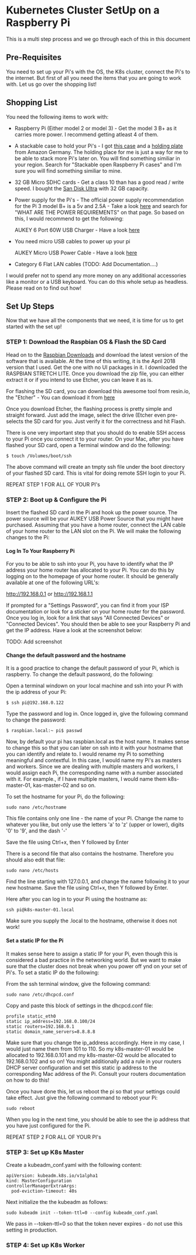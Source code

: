 # Kubernetes Cluster SetUp on a Raspberry Pi 

This is a multi step process and we go through each of this in this document

## Pre-Requisites

You need to set up your Pi's with the OS, the K8s cluster, connect the Pi's to the internet. But first of all you need the items that you are going to work with. Let us go over the shopping list!

## Shopping List

You need the following items to work with:

* Raspberry Pi (Either model 2 or model 3) - Get the model 3 B+ as it carries more power. I recommend getting atleast 4 of them.

* A stackable case to hold your Pi's - I got [this case](https://tinyurl.com/ycpe78u3) and a [holding plate](https://tinyurl.com/ycomf998) from Amazon Germany. The holding place for me is just a way for me to be able to stack more Pi's later on. You will find something similiar in your region. Search for "Stackable open Raspberry Pi cases" and I'm sure you will find something similiar to mine.

* 32 GB Micro SDHC cards - Get a class 10 than has a good read / write speed. I bought the [San Disk Ultra](https://tinyurl.com/y9fx6k6b) with 32 GB capacity.

* Power supply for the Pi's - The official power supply recommendation for the Pi 3 model B+ is a 5v and 2.5A - Take a look [here](https://www.raspberrypi.org/help/faqs/) and search for "WHAT ARE THE POWER REQUIREMENTS" on that page. So based on this, I would recommend to get the following:

  AUKEY 6 Port 60W USB Charger - Have a look [here](https://tinyurl.com/y9horcbv)

* You need micro USB cables to power up your pi

  AUKEY Micro USB Power Cable - Have a look [here](https://tinyurl.com/yabcnfq2)
  
* Category 6 Flat LAN cables (TODO: Add Documentation....)

I would prefer not to spend any more money on any additional accessories like a monitor or a USB keyboard. You can do this whole setup as headless. Please read on to find out how!

## Set Up Steps

Now that we have all the components that we need, it is time for us to get started with the set up!

### STEP 1: Download the Raspbian OS & Flash the SD Card

Head on to the [Raspbian Downloads](https://www.raspberrypi.org/downloads/raspbian/) and download the latest version of the software that is available. At the time of this writing, it is the April 2018 version that I used. Get the one with no UI packages in it. I downloaded the RASPBIAN STRETCH LITE. Once you download the zip file, you can either extract it or if you intend to use Etcher, you can leave it as is.

For flashing the SD card, you can download this awesome tool from resin.io, the "Etcher" - You can download it from [here](https://etcher.io/)

Once you download Etcher, the flashing process is pretty simple and straight forward. Just add the image, select the drive (Etcher even pre-selects the SD card for you. Just verify it for the correctness and hit Flash.

There is one very important step that you should do to enable SSH access to your Pi once you connect it to your router. On your Mac, after you have flashed your SD card, open a Terminal window and do the following:

```
$ touch /Volumes/boot/ssh
```

The above command will create an tmpty ssh file under the boot directory of your flashed SD card. This is vital for doing remote SSH login to your Pi.

REPEAT STEP 1 FOR ALL OF YOUR PI's

### STEP 2: Boot up & Configure the Pi

Insert the flashed SD card in the Pi and hook up the power source. The power source will be your AUKEY USB Power Source that you might have purchased. Assuming that you have a home router, connect the LAN cable of your home router to the LAN slot on the Pi. We will make the following changes to the Pi:

#### Log In To Your Raspberry Pi

For you to be able to ssh into your Pi, you have to identify what the IP address your home router has allocated to your Pi. You can do this by logging on to the homepage of your home router. It should be generally available at one of the following URL's:

http://192.168.0.1 or http://192.168.1.1

If prompted for a "Settings Password", you can find it from your ISP documentation or look for a sticker on your home router for the password. Once you log in, look for a link that says "All Connected Devices" or "Connected Devices". You should then be able to see your Raspberry Pi and get the IP address. Have a look at the screenshot below:

TODO: Add screenshot

#### Change the default password and the hostname

It is a good practice to change the default password of your Pi, which is raspberry. To change the default password, do the following:

Open a terminal windown on your local machine and ssh into your Pi with the ip address of your Pi:

```
$ ssh pi@192.168.0.122
```

Type the password and log in. Once logged in, give the following command to change the password:

```
$ raspbian.local:~ pi$ passwd
```

Now, by default your pi has raspbian.local as the host name. It makes sense to change this so that you can later on ssh into it with your hostname that you can identify and relate to. I would rename my Pi to something meaningful and contextful. In this case, I would name my Pi's as masters and workers. Since we are dealing with multiple masters and workers, I would assign each Pi, the corresponding name with a number associated with it. For example., if I have multiple masters, I would name them k8s-master-01, kas-master-02 and so on.

To set the hostname for your Pi, do the following:

```
sudo nano /etc/hostname
```

This file contains only one line - the name of your Pi.  Change the name to whatever you like, but only use the letters 'a' to 'z' (upper or lower), digits '0' to '9', and the dash '-'

Save the file using Ctrl+x, then Y followed by Enter

There is a second file that also contains the hostname. Therefore you should also edit that file:

```
sudo nano /etc/hosts
```

Find the line starting with 127.0.0.1, and change the name following it to your new hostname.  Save the file using Ctrl+x, then Y followed by Enter.

Here after you can log in to your Pi using the hostname as:

```
ssh pi@k8s-master-01.local
```

Make sure you supply the .local to the hostname, otherwise it does not work!

#### Set a static IP for the Pi

It makes sense here to assign a static IP for your Pi, even though this is considered a bad practice in the networking world. But we want to make sure that the cluster does not break when you power off ynd on your set of Pi's. To set a static IP do the following:

From the ssh terminal window, give the following command:

```
sudo nano /etc/dhcpcd.conf
```

Copy and paste this block of settings in the dhcpcd.conf file:

```
profile static_eth0
static ip_address=192.168.0.100/24
static routers=192.168.0.1
static domain_name_servers=8.8.8.8
```
Make sure that you change the ip_address accordingly. Here in my case, I would just name them from 101 to 110. So my k8s-master-01 would be allocated to 192.168.0.101 and my k8s-master-02 would be allocated to 192.168.0.102 and so on! You might additionally add a rule in your routers DHCP server configuration and set this static ip address to the corresponding Mac address of the Pi. Consult your routers documentation on how to do this!

Once you have done this, let us reboot the pi so that your settings could take effect. Just give the following command to reboot your Pi:

```
sudo reboot
```

When you log in the next time, you should be able to see the ip address that you have just configured for the Pi.

REPEAT STEP 2 FOR ALL OF YOUR PI's

### STEP 3: Set up K8s Master

Create a kubeadm_conf.yaml with the following content:

```
apiVersion: kubeadm.k8s.io/v1alpha1
kind: MasterConfiguration
controllerManagerExtraArgs:
  pod-eviction-timeout: 40s
```

Next initialize the the kubeadm as follows:

```
sudo kubeadm init --token-ttl=0 --config kubeadm_conf.yaml
```

We pass in --token-ttl=0 so that the token never expires - do not use this setting in production.

### STEP 4: Set up K8s Worker
